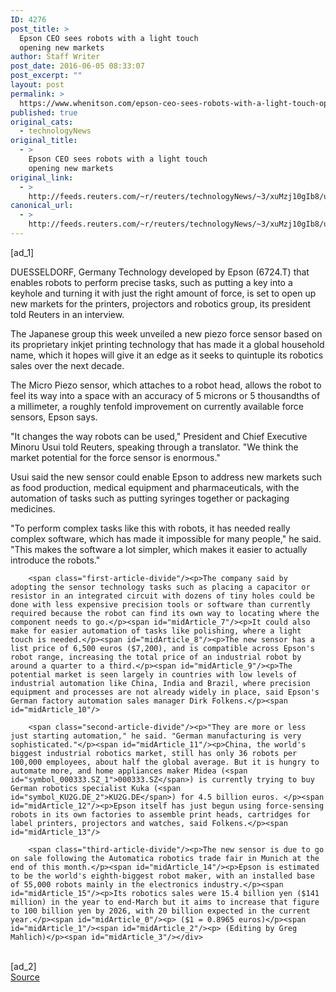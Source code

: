 ```yaml
---
ID: 4276
post_title: >
  Epson CEO sees robots with a light touch
  opening new markets
author: Staff Writer
post_date: 2016-06-05 08:33:07
post_excerpt: ""
layout: post
permalink: >
  https://www.whenitson.com/epson-ceo-sees-robots-with-a-light-touch-opening-new-markets/
published: true
original_cats:
  - technologyNews
original_title:
  - >
    Epson CEO sees robots with a light touch
    opening new markets
original_link:
  - >
    http://feeds.reuters.com/~r/reuters/technologyNews/~3/xuMzj10gIb8/us-seiko-epson-robots-idUSKCN0YP1CI
canonical_url:
  - >
    http://feeds.reuters.com/~r/reuters/technologyNews/~3/xuMzj10gIb8/us-seiko-epson-robots-idUSKCN0YP1CI
---
```

 [ad_1]
<br><div id="articleText">
<span id="midArticle_start"/>

<span id="midArticle_0"/><span class="focusParagraph" readability="10"><p><span class="articleLocation">DUESSELDORF, Germany</span> Technology developed by Epson (<span id="symbol_6724.T_0">6724.T</span>) that enables robots to perform precise tasks, such as putting a key into a keyhole and turning it with just the right amount of force, is set to open up new markets for the printers, projectors and robotics group, its president told Reuters in an interview.</p></span><span id="midArticle_1"/><p>The Japanese group this week unveiled a new piezo force sensor based on its proprietary inkjet printing technology that has made it a global household name, which it hopes will give it an edge as it seeks to quintuple its robotics sales over the next decade.</p><span id="midArticle_2"/><p>The Micro Piezo sensor, which attaches to a robot head,  allows the robot to feel its way into a space with an accuracy of 5 microns or 5 thousandths of a millimeter, a roughly tenfold improvement on currently available force sensors, Epson says.</p><span id="midArticle_3"/><p>"It changes the way robots can be used," President and Chief Executive Minoru Usui told Reuters, speaking through a translator. "We think the market potential for the force sensor is enormous."</p><span id="midArticle_4"/><p>Usui said the new sensor could enable Epson to address new markets such as food production, medical equipment and pharmaceuticals, with the automation of tasks such as putting syringes together or packaging medicines.</p><span id="midArticle_5"/><p>"To perform complex tasks like this with robots, it has needed really complex software, which has made it impossible for many people," he said. "This makes the software a lot simpler, which makes it easier to actually introduce the robots."</p><span id="midArticle_6"/>
        
        <span class="first-article-divide"/><p>The company said by adopting the sensor technology tasks such as placing a capacitor or resistor in an integrated circuit with dozens of tiny holes could be done with less expensive precision tools or software than currently required because the robot can find its own way to locating where the component needs to go.</p><span id="midArticle_7"/><p>It could also make for easier automation of tasks like polishing, where a light touch is needed.</p><span id="midArticle_8"/><p>The new sensor has a list price of 6,500 euros ($7,200), and is compatible across Epson's robot range, increasing the total price of an industrial robot by around a quarter to a third.</p><span id="midArticle_9"/><p>The potential market is seen largely in countries with low levels of industrial automation like China, India and Brazil, where precision equipment and processes are not already widely in place, said Epson's German factory automation sales manager Dirk Folkens.</p><span id="midArticle_10"/>
        
        <span class="second-article-divide"/><p>"They are more or less just starting automation," he said. "German manufacturing is very sophisticated."</p><span id="midArticle_11"/><p>China, the world's biggest industrial robotics market, still has only 36 robots per 100,000 employees, about half the global average. But it is hungry to automate more, and home appliances maker Midea (<span id="symbol_000333.SZ_1">000333.SZ</span>) is currently trying to buy German robotics specialist Kuka (<span id="symbol_KU2G.DE_2">KU2G.DE</span>) for 4.5 billion euros. </p><span id="midArticle_12"/><p>Epson itself has just begun using force-sensing robots in its own factories to assemble print heads, cartridges for label printers, projectors and watches, said Folkens.</p><span id="midArticle_13"/>
        
        <span class="third-article-divide"/><p>The new sensor is due to go on sale following the Automatica robotics trade fair in Munich at the end of this month.</p><span id="midArticle_14"/><p>Epson is estimated to be the world's eighth-biggest robot maker, with an installed base of 55,000 robots mainly in the electronics industry.</p><span id="midArticle_15"/><p>Its robotics sales were 15.4 billion yen ($141 million) in the year to end-March but it aims to increase that figure to 100 billion yen by 2026, with 20 billion expected in the current year.</p><span id="midArticle_0"/><p> ($1 = 0.8965 euros)</p><span id="midArticle_1"/><span id="midArticle_2"/><p> (Editing by Greg Mahlich)</p><span id="midArticle_3"/></div>
<br>[ad_2]
<br><a href="http://feeds.reuters.com/~r/reuters/technologyNews/~3/xuMzj10gIb8/us-seiko-epson-robots-idUSKCN0YP1CI">Source </a>